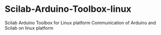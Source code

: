 # Scilab-Arduino-Toolbox-linux
Scilab Arduino Toolbox for Linux platform
Communication of Arduino and Scilab on linux platform
